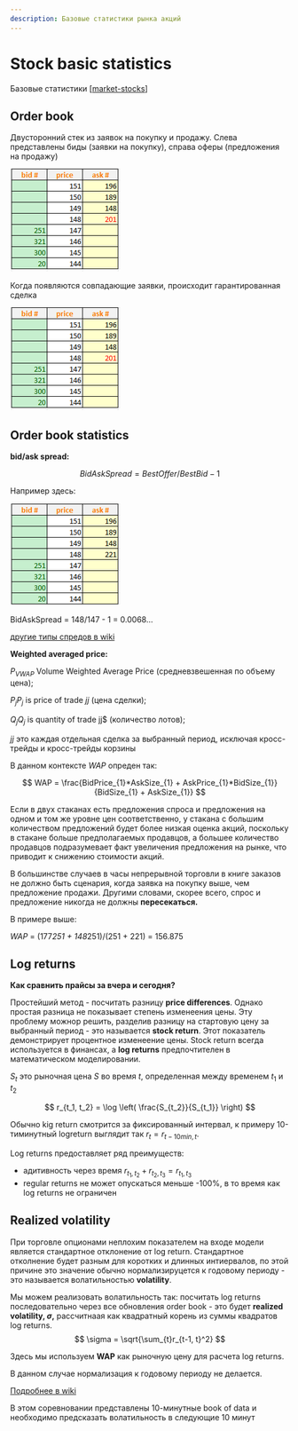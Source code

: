 ```yaml
---
description: Базовые статистики рынка акций
---
```

# Stock basic statistics

Базовые статистики [[market-stocks]]

## Order book

Двусторонний стек из заявок на покупку и продажу. Слева представлены биды (заявки на покупку), справа оферы (предложения на продажу)

![order_book_1](../attachments/2021-08-14-01.png)

Когда появляются совпадающие заявки, происходит гарантированная сделка

![order_book2](../attachments/2021-08-14-02.png)

## Order book statistics

**bid/ask spread:**

$$BidAskSpread = BestOffer/BestBid -1$$

Например здесь:

![order_book_1](../attachments/2021-08-14-03.png)

BidAskSpread = 148/147 - 1 = 0.0068...

[другие типы спредов в wiki](https://en.wikipedia.org/wiki/Bid%E2%80%93ask_spread)

**Weighted averaged price:**

$P_{VWAP}$ Volume Weighted Average Price (средневзвешенная по объему цена);

$P_{j}P_{j}$ is price of trade $jj$ (цена сделки);

$Q_{j}Q_{j}$ is quantity of trade jj$ (количество лотов);

$jj$ это каждая отдельная сделка за выбранный период, исключая кросс-трейды и кросс-трейды корзины

В данном контексте $WAP$ опреден так:

$$ WAP = \frac{BidPrice_{1}*AskSize_{1} + AskPrice_{1}*BidSize_{1}}{BidSize_{1} + AskSize_{1}} $$

Если в двух стаканах есть предложения спроса и предложения на одном и том же уровне цен соответственно, у стакана с большим количеством предложений будет более низкая оценка акций, поскольку в стакане больше предполагаемых продавцов, а большее количество продавцов подразумевает факт увеличения предложения на рынке, что приводит к снижению стоимости акций.

В большинстве случаев в часы непрерывной торговли в книге заказов не должно быть сценария, когда заявка на покупку выше, чем предложение продажи. Другими словами, скорее всего, спрос и предложение никогда не должны **пересекаться.**

В примере выше:

$WAP$  = (177*251 + 148*251)/(251 + 221) = 156.875

## Log returns

**Как сравнить прайсы за вчера и сегодня?**

Простейший метод - посчитать разницу **price differences**. Однако простая разница не показывает степень изменеения цены. Эту проблему можнор решить, разделив разницу на стартовую цену за выбранный период - это называется **stock return**. Этот показатель демонстрирует процентное изменеение цены. Stock return всегда используется в финансах, а **log returns** предпочтителен в математическом моделировании.

$S_t$ это рыночная цена $S$ во время $t$, определенная между временем $t_1$ и $t_2$

$$
r_{t_1, t_2} = \log \left( \frac{S_{t_2}}{S_{t_1}} \right)
$$

Обычно kig return смотрится за фиксированный интервал, к примеру 10-тиминутный logreturn выглядит так $r_t = r_{t - 10 min, t}$.

Log returns предоставляет ряд преимуществ:

- адитивность через время $r_{t_1, t_2} + r_{t_2, t_3} = r_{t_1, t_3}$
- regular returns не может опускаться меньше -100%, в то время как log returns не ограничен

## Realized volatility

При торговле опционами неплохим показателем на входе модели является стандартное отклонение от log return. Стандартное отколнение будет разным для коротких и длинных интиервалов, по этой причине это значение обычно нормализируцется к годовому периоду - это называется волатильностью **volatility**. 

Мы можем реализовать волатильность так: посчитать log returns последовательно через все обновления order book - это будет **realized volatility, $\sigma$,** рассчитнаая как  квадратный корень из суммы квадратов log returns.
$$
\sigma = \sqrt{\sum_{t}r_{t-1, t}^2}
$$

Здесь мы используем **WAP** как рыночную цену для расчета log returns.

В данном случае нормализация к годовому периоду не делается.

[Подробнее в wiki](https://en.wikipedia.org/wiki/Volatility_(finance))

В этом соревновании представлены 10-минутные book of data и необходимо предсказать волатильность в следующие 10 минут

[//begin]: # "Autogenerated link references for markdown compatibility"
[market-stocks]: ../lists/market-stocks "Market-stocks"
[//end]: # "Autogenerated link references"
